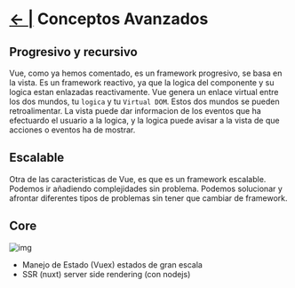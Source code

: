 # [← |](https://github.com/VGamezz19/platzi-course-notes/tree/master/Vue) Conceptos Avanzados

## Progresivo y recursivo

Vue, como ya hemos comentado, es un framework progresivo, se basa en la vista. Es un framework reactivo, ya que la logica del componente y su logica estan enlazadas reactivamente. Vue genera un enlace virtual entre los dos mundos, tu `logica` y tu `Virtual DOM`. Estos dos mundos se pueden retroalimentar. La vista puede dar informacion de los eventos que ha efectuardo el usuario a la logica, y la logica puede avisar a la vista de que acciones o eventos ha de mostrar. 

## Escalable

Otra de las caracteristicas de Vue, es que es un framework escalable. Podemos ir añadiendo complejidades sin problema. Podemos solucionar y afrontar diferentes tipos de problemas sin tener que cambiar de framework.

## Core

![img](https://github.com/VGamezz19/platzi-course-notes/blob/master/Vue/doc/COREVueJS.PNG)

 - Manejo de Estado (Vuex) estados de gran escala
 - SSR (nuxt) server side rendering (con nodejs)